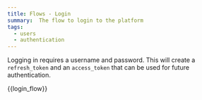 ```yaml
---
title: Flows - Login
summary:  The flow to login to the platform
tags: 
  - users
  - authentication
---
```


Logging in requires a username and password. This will create a `refresh_token` and an `access_token` that can be used for future authentication.

{{login_flow}}
